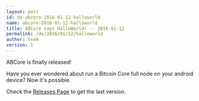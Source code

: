 ```yaml
---
layout: post
id: de-abcore-2016-01-12-halloworld
name: abcore-2016-01-12-halloworld
title: ABCore says HalloWorld! -- 2016-01-12
permalink: /de/2016/01/12/halloworld
author: team
version: 1
---
```

ABCore is finally released!

Have you ever wondered about run a Bitcoin Core full node on your android device? Now it's possible.

Check the [Releases Page]({{site.baseurl}}/de/releases) to get the last version.

